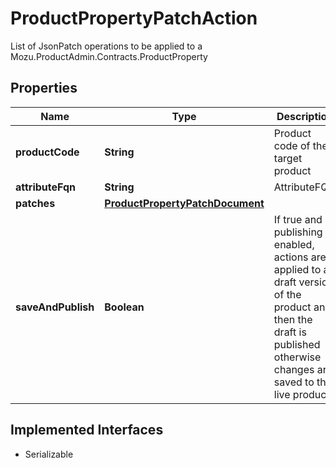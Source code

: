 

# ProductPropertyPatchAction

List of JsonPatch operations to be applied to a Mozu.ProductAdmin.Contracts.ProductProperty

## Properties

| Name | Type | Description | Notes |
|------------ | ------------- | ------------- | -------------|
|**productCode** | **String** | Product code of the target product |  [optional] |
|**attributeFqn** | **String** | AttributeFQN |  [optional] |
|**patches** | [**ProductPropertyPatchDocument**](ProductPropertyPatchDocument.md) |  |  [optional] |
|**saveAndPublish** | **Boolean** | If true and publishing is enabled, actions are applied to a draft version of the product and then the draft is published otherwise  changes are saved to the live product. |  [optional] |


## Implemented Interfaces

* Serializable


